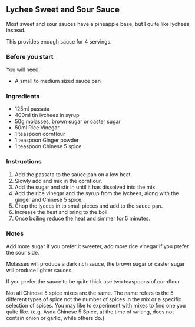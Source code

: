 ## Lychee Sweet and Sour Sauce

Most sweet and sour sauces have a pineapple base, but I quite like lychees instead. 

This provides enough sauce for 4 servings.


### Before you start

You will need:
* A small to medium sized sauce pan

### Ingredients

* 125ml passata
* 400ml tin lychees in syrup
* 50g molasses, brown sugar or caster sugar
* 50ml Rice Vinegar
* 1 teaspoon cornflour
* 1 teaspoon Ginger powder
* 1 teaspoon Chinese 5 spice

### Instructions

1. Add the passata to the sauce pan on a low heat.
2. Slowly add and mix in the cornflour. 
3. Add the sugar and stir in until it has dissolved into the mix.
4. Add the rice vinegar and the syrup from the lychees, along with the ginger and Chinese 5 spice.
5. Chop the lycees in to small pieces and add to the sauce pan.
6. Increase the heat and bring to the boil.
7. Once boiling reduce the heat and simmer for 5 minutes. 

### Notes

Add more sugar if you prefer it sweeter, add more rice vinegar if you prefer the sour side.

Molasses will produce a dark rich sauce, the brown sugar or caster sugar will produce lighter sauces.

If you prefer the sauce to be quite thick use two teaspoons of cornflour.

Not all Chinese 5 spice mixes are the same. The name refers to the 5 different types of spice not the number of spices in the mix or a specific selection of spices. You may like to experiment with mixes to find one you quite like. (e.g. Asda Chinese 5 Spice, at the time of writing, does not contain onion or garlic, while others do.)
